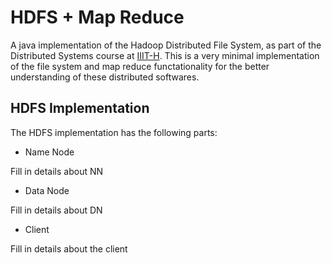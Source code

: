 # HDFS + Map Reduce

A java implementation of the Hadoop Distributed File System, as part of the Distributed Systems course at [IIIT-H](https://iiit.ac.in/).
This is a very minimal implementation of the file system and map reduce functationality for the better understanding of these distributed softwares.

## HDFS Implementation

The HDFS implementation has the following parts:

* Name Node

Fill in details about NN

* Data Node

Fill in details about DN

* Client

Fill in details about the client
